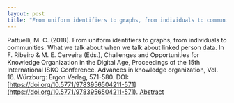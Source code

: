 ```yaml
---
layout: post
title: "From uniform identifiers to graphs, from individuals to communities: What we talk about when we talk about linked person data"
---
```


Pattuelli, M. C. (2018). From uniform identifiers to graphs, from individuals to communities: What we talk about when we talk about linked person data. In F. Ribeiro & M. E. Cerveira (Eds.), Challenges and Opportunities for Knowledge Organization in the Digital Age, Proceedings of the 15th International ISKO Conference. Advances in knowledge organization, Vol. 16. Würzburg: Ergon Verlag, 571-580. DOI: [https://doi.org/10.5771/9783956504211-571](https://doi.org/10.5771/9783956504211-571). [Abstract](https://www.dropbox.com/s/16rp5h9bl1tq02j/pattuelli_ISKOPorto2018_Abstract.pdf?dl=0)

